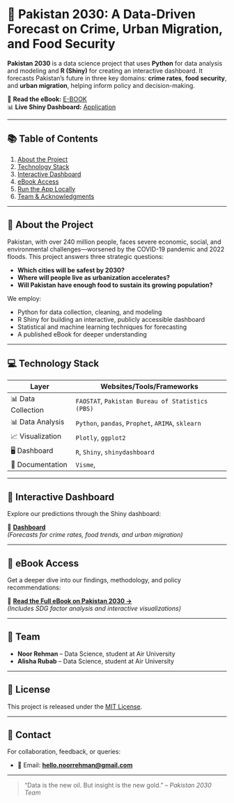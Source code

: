 # 🔮 Pakistan 2030: A Data-Driven Forecast on Crime, Urban Migration, and Food Security

**Pakistan 2030** is a data science project that uses **Python** for data analysis and modeling and **R (Shiny)** for creating an interactive dashboard. It forecasts Pakistan’s future in three key domains: **crime rates**, **food security**, and **urban migration**, helping inform policy and decision-making.

📘 **Read the eBook:** [E-BOOK](https://my.visme.co/view/8rg6e81m-as-project-national-development-hub)  
📊 **Live Shiny Dashboard:** [Application](https://a1isha.shinyapps.io/APS_/)

---

## 📚 Table of Contents

1. [About the Project](#about-the-project)
2. [Technology Stack](#technology-stack)
3. [Interactive Dashboard](#interactive-dashboard)
4. [eBook Access](#ebook-access)
5. [Run the App Locally](#run-the-app-locally)
6. [Team & Acknowledgments](#team--acknowledgments)

---

## 📖 About the Project

Pakistan, with over 240 million people, faces severe economic, social, and environmental challenges—worsened by the COVID-19 pandemic and 2022 floods. This project answers three strategic questions:

- **Which cities will be safest by 2030?**
- **Where will people live as urbanization accelerates?**
- **Will Pakistan have enough food to sustain its growing population?**

We employ:

- Python for data collection, cleaning, and modeling
- R Shiny for building an interactive, publicly accessible dashboard
- Statistical and machine learning techniques for forecasting
- A published eBook for deeper understanding

---

## 💻 Technology Stack

| Layer              | Websites/Tools/Frameworks                      |
|-------------------|---------------------------------------|
| 📊 Data Collection   | `FAOSTAT`, `Pakistan Bureau of Statistics (PBS)` |
| 📊 Data Analysis   | `Python`, `pandas`, `Prophet`, `ARIMA`, `sklearn` |
| 📈 Visualization   | `Plotly`, `ggplot2`                   |
| 🖥️ Dashboard       | `R`, `Shiny`, `shinydashboard` |
| 📘 Documentation   | `Visme`, |

---

## 🚀 Interactive Dashboard

Explore our predictions through the Shiny dashboard:

🔗 **[Dashboard](https://a1isha.shinyapps.io/APS_/)**  
*(Forecasts for crime rates, food trends, and urban migration)*

---

## 📘 eBook Access

Get a deeper dive into our findings, methodology, and policy recommendations:

📖 **[Read the Full eBook on Pakistan 2030 →](https://my.visme.co/view/8rg6e81m-as-project-national-development-hub)**  
*(Includes SDG factor analysis and interactive visualizations)*

---

## 👥 Team

- **Noor Rehman** – Data Science, student at Air University
- **Alisha Rubab** – Data Science, student at Air University

---

## 📜 License

This project is released under the [MIT License](LICENSE).

---

## 💬 Contact

For collaboration, feedback, or queries:

- 📧 Email: **hello.noorrehman@gmail.com**

---

> “Data is the new oil. But insight is the new gold.” – *Pakistan 2030 Team*


